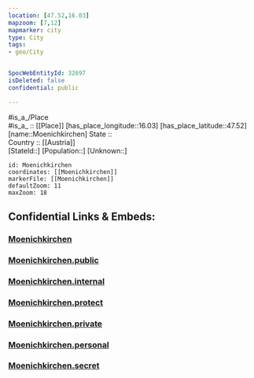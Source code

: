 ```yaml
---
location: [47.52,16.03] 
mapzoom: [7,12] 
mapmarker: city 
type: City
tags:
- geo/City


SpocWebEntityId: 32697
isDeleted: false
confidential: public

---
```

#is_a_/Place  
#is_a_ :: [[Place]] 
[has_place_longitude::16.03] 
[has_place_latitude::47.52] 
[name::Moenichkirchen] 
State ::  
Country :: [[Austria]]  
[StateId::] 
[Population::] 
[Unknown::] 


```leaflet
id: Moenichkirchen
coordinates: [[Moenichkirchen]] 
markerFile: [[Moenichkirchen]] 
defaultZoom: 11 
maxZoom: 18
```


## Confidential Links & Embeds: 

### [Moenichkirchen](/_Standards/Earth/Continent/Europe/Europe~Central/Austria/Austrias_States/Niederösterreich/City/Moenichkirchen.md) 

### [Moenichkirchen.public](/_public/Earth/Continent/Europe/Europe~Central/Austria/Austrias_States/Niederösterreich/City/Moenichkirchen.public.md) 

### [Moenichkirchen.internal](/_internal/Earth/Continent/Europe/Europe~Central/Austria/Austrias_States/Niederösterreich/City/Moenichkirchen.internal.md) 

### [Moenichkirchen.protect](/_protect/Earth/Continent/Europe/Europe~Central/Austria/Austrias_States/Niederösterreich/City/Moenichkirchen.protect.md) 

### [Moenichkirchen.private](/_private/Earth/Continent/Europe/Europe~Central/Austria/Austrias_States/Niederösterreich/City/Moenichkirchen.private.md) 

### [Moenichkirchen.personal](/_personal/Earth/Continent/Europe/Europe~Central/Austria/Austrias_States/Niederösterreich/City/Moenichkirchen.personal.md) 

### [Moenichkirchen.secret](/_secret/Earth/Continent/Europe/Europe~Central/Austria/Austrias_States/Niederösterreich/City/Moenichkirchen.secret.md)

